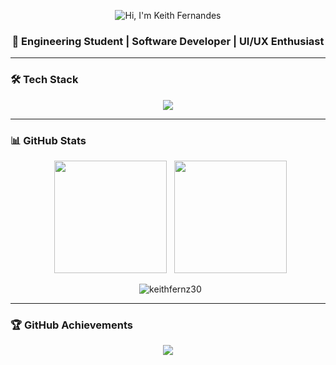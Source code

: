 <p align="center">
    <img src="https://readme-typing-svg.herokuapp.com?size=35&color=FF007F&center=true&vCenter=true&width=550&lines=HI+👋,+I'M+KEITH+FERNANDES" alt="Hi, I'm Keith Fernandes"/>
</p>

<h3 align="center">🚀 Engineering Student | Software Developer | UI/UX Enthusiast</h3>




---

### 🛠️ Tech Stack  
<p align="center">
<img src="https://skillicons.dev/icons?i=html,css,js,ts,react,nextjs,nodejs,java,python,c,cpp,mysql,mongodb,firebase,git,figma,docker,aws,unity" />
</p>

---

### 📊 GitHub Stats  
<p align="center">
  <img src="https://github-readme-stats.vercel.app/api?username=keithfernz30&show_icons=true&theme=radical" height="180em"/>
  <img src="https://github-readme-stats.vercel.app/api/top-langs?username=keithfernz30&layout=compact&langs_count=6&theme=radical" height="180em"/>
</p>

<p align="center">
  <img src="https://github-readme-streak-stats.herokuapp.com/?user=keithfernz30&theme=radical" alt="keithfernz30" />
</p>



---

### 🏆 GitHub Achievements  
<p align="center">  
<img src="https://github-profile-trophy.vercel.app/?username=keithfernz30&theme=dracula&row=1&column=6" />  
</p>
